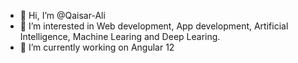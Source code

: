 - 👋 Hi, I’m @Qaisar-Ali
- 👀 I’m interested in Web development, App development, Artificial Intelligence, Machine Learing and Deep Learing.
- 🌱 I’m currently working on Angular 12 
